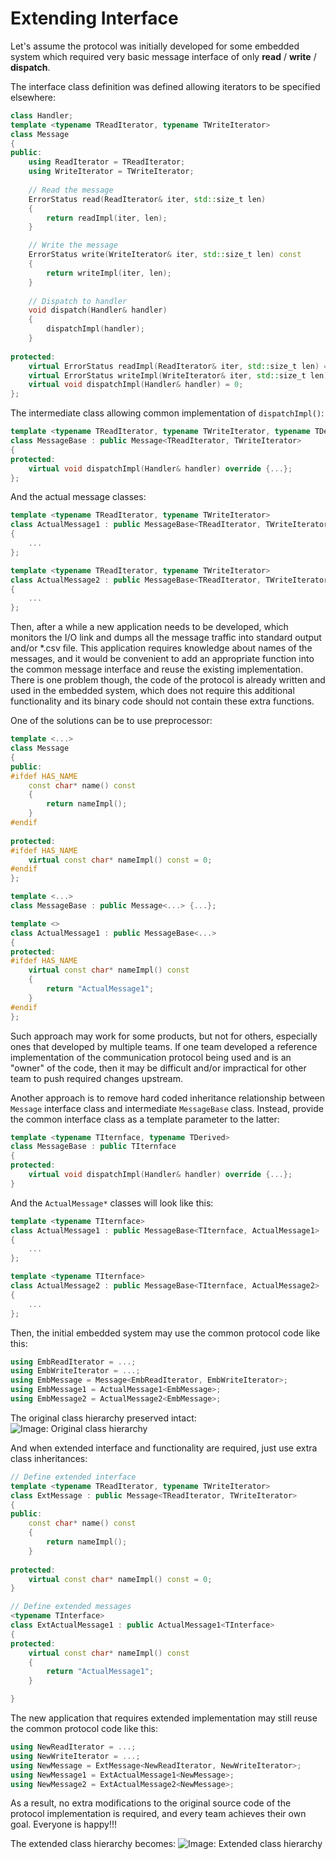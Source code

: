# Extending Interface

Let's assume the protocol was initially developed for some embedded system
which required very basic message interface of only **read** / **write** / **dispatch**. 

The interface class definition was defined allowing iterators to be specified elsewhere:
```cpp
class Handler;
template <typename TReadIterator, typename TWriteIterator>
class Message
{
public:
    using ReadIterator = TReadIterator;
    using WriteIterator = TWriteIterator;
    
    // Read the message
    ErrorStatus read(ReadIterator& iter, std::size_t len)
    {
        return readImpl(iter, len);
    }

    // Write the message
    ErrorStatus write(WriteIterator& iter, std::size_t len) const
    {
        return writeImpl(iter, len);
    }
    
    // Dispatch to handler
    void dispatch(Handler& handler)
    {
        dispatchImpl(handler);
    }
    
protected:
    virtual ErrorStatus readImpl(ReadIterator& iter, std::size_t len) = 0;
    virtual ErrorStatus writeImpl(WriteIterator& iter, std::size_t len) const = 0;
    virtual void dispatchImpl(Handler& handler) = 0;
};
```

The intermediate class allowing common implementation of `dispatchImpl()`:
```cpp
template <typename TReadIterator, typename TWriteIterator, typename TDerived>
class MessageBase : public Message<TReadIterator, TWriteIterator>
{
protected:
    virtual void dispatchImpl(Handler& handler) override {...};
};
```

And the actual message classes:
```cpp
template <typename TReadIterator, typename TWriteIterator>
class ActualMessage1 : public MessageBase<TReadIterator, TWriteIterator, ActualMessage1>
{
    ...
};

template <typename TReadIterator, typename TWriteIterator>
class ActualMessage2 : public MessageBase<TReadIterator, TWriteIterator, ActualMessage2>
{
    ...
};

```

Then, after a while a new application needs to be developed, which monitors
the I/O link and dumps all the message traffic into standard output and/or *.csv file. This
application requires knowledge about names of the messages, and it would be 
convenient to add an appropriate function into the common message interface and
reuse the existing implementation. There is 
one problem though, the code of the protocol is already written and used in
the embedded system, which does not require this additional functionality and 
its binary code should not contain these extra functions.

One of the solutions can be to use preprocessor:
```cpp
template <...>
class Message
{
public:
#ifdef HAS_NAME    
    const char* name() const
    {
        return nameImpl();
    }
#endif    
    
protected:
#ifdef HAS_NAME    
    virtual const char* nameImpl() const = 0;
#endif    
};

template <...>
class MessageBase : public Message<...> {...};

template <>
class ActualMessage1 : public MessageBase<...>
{
protected:
#ifdef HAS_NAME    
    virtual const char* nameImpl() const
    {
        return "ActualMessage1";        
    }
#endif    
};

```

Such approach may work for some products, but not for others, especially ones
that developed by multiple teams. If one team developed a reference implementation
of the communication protocol being used and is an "owner" of the code, 
then it may be difficult and/or impractical for other team to push required changes
upstream.

Another approach is to remove hard coded
inheritance relationship between `Message` interface class and intermediate
`MessageBase` class. Instead, provide the common interface class as a 
template parameter to the latter:
```cpp
template <typename TIternface, typename TDerived>
class MessageBase : public TIternface
{
protected:
    virtual void dispatchImpl(Handler& handler) override {...};
}
```

And the `ActualMessage*` classes will look like this:
```cpp
template <typename TIternface>
class ActualMessage1 : public MessageBase<TIternface, ActualMessage1>
{
    ...
};

template <typename TIternface>
class ActualMessage2 : public MessageBase<TIternface, ActualMessage2>
{
    ...
};
```

Then, the initial embedded system may use the common protocol code like this:
```cpp
using EmbReadIterator = ...;
using EmbWriteIterator = ...;
using EmbMessage = Message<EmbReadIterator, EmbWriteIterator>;
using EmbMessage1 = ActualMessage1<EmbMessage>;
using EmbMessage2 = ActualMessage2<EmbMessage>;
```

The original class hierarchy preserved intact:
![Image: Original class hierarchy](../image/message_old_interface_hierarchy.png)

And when extended interface and functionality are required, just use extra
class inheritances:
```cpp
// Define extended interface
template <typename TReadIterator, typename TWriteIterator> 
class ExtMessage : public Message<TReadIterator, TWriteIterator>
{
public:
    const char* name() const
    {
        return nameImpl();
    }
    
protected:
    virtual const char* nameImpl() const = 0;
}

// Define extended messages
<typename TInterface>
class ExtActualMessage1 : public ActualMessage1<TInterface>
{
protected:
    virtual const char* nameImpl() const
    {
        return "ActualMessage1";        
    }

}
```

The new application that requires extended implementation may still reuse the 
common protocol code like this:
```cpp
using NewReadIterator = ...;
using NewWriteIterator = ...;
using NewMessage = ExtMessage<NewReadIterator, NewWriteIterator>;
using NewMessage1 = ExtActualMessage1<NewMessage>;
using NewMessage2 = ExtActualMessage2<NewMessage>;
```

As a result, no extra modifications to the original source code of the 
protocol implementation is required, and every team achieves their own goal. 
Everyone is happy!!!

The extended class hierarchy becomes:
![Image: Extended class hierarchy](../image/message_ext_interface_hierarchy.png)

